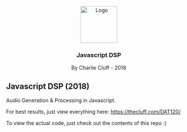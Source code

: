 ﻿<br />
<p align="center">
    <img src="https://upload.wikimedia.org/wikipedia/commons/6/6a/JavaScript-logo.png" alt="Logo" width="100" height="100">

  <h3 align="center">Javascript DSP</h3>

  <p align="center">
    By Charlie Cluff - 2018
  </p>
</p>

## Javascript DSP (2018)

Audio Generation & Processing in Javascript.

For best results, just view everything here: <a href="https://thecluff.com/DAT120/">https://thecluff.com/DAT120/</a>

To view the actual code, just check out the contents of this repo :)
